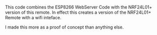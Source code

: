 This code combines the ESP8266 WebServer Code with the NRF24L01+ version of this remote. In effect this creates a version of the NRF24L01+ Remote with a wifi inteface.

I made this more as a proof of concept than anything else.
